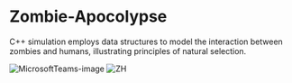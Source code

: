 # Zombie-Apocolypse
C++ simulation employs data structures to model the interaction between zombies and humans, illustrating principles of natural selection.

![MicrosoftTeams-image](https://github.com/KanishkX/Zombie-Apocolypse/assets/83810155/cafd6745-29c6-4329-92c2-38937d60ee87)
![ZH](https://github.com/KanishkX/Zombie-Apocolypse/assets/83810155/b9856cbb-00e1-49c5-877d-de6717283497)
